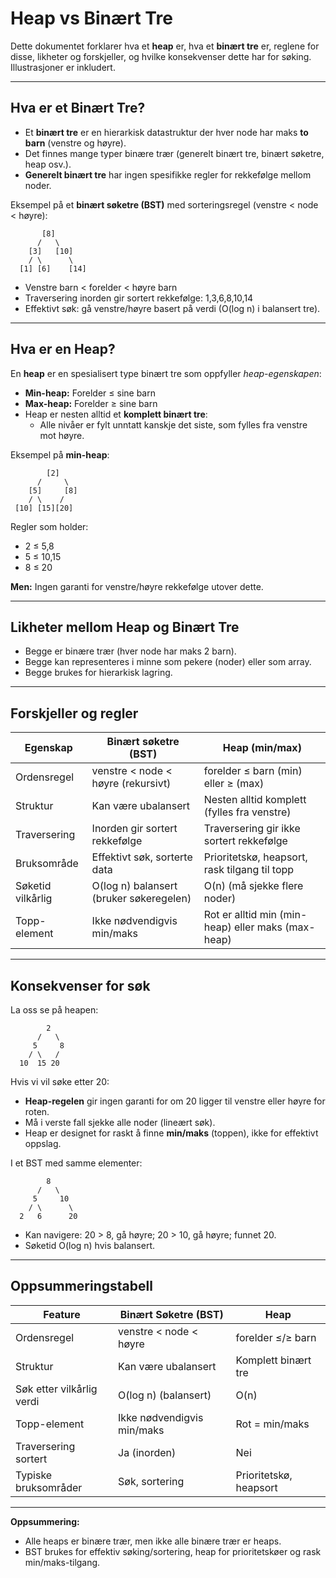 # Heap vs Binært Tre

Dette dokumentet forklarer hva et **heap** er, hva et **binært tre** er, reglene for disse, likheter og forskjeller, og hvilke konsekvenser dette har for søking. Illustrasjoner er inkludert.

---

## Hva er et Binært Tre?

- Et **binært tre** er en hierarkisk datastruktur der hver node har maks **to barn** (venstre og høyre).
- Det finnes mange typer binære trær (generelt binært tre, binært søketre, heap osv.).
- **Generelt binært tre** har ingen spesifikke regler for rekkefølge mellom noder.

Eksempel på et **binært søketre (BST)** med sorteringsregel (venstre < node < høyre):

```
       [8]
      /   \
    [3]   [10]
    / \      \
  [1] [6]    [14]
```

- Venstre barn < forelder < høyre barn
- Traversering inorden gir sortert rekkefølge: 1,3,6,8,10,14
- Effektivt søk: gå venstre/høyre basert på verdi (O(log n) i balansert tre).

---

## Hva er en Heap?

En **heap** er en spesialisert type binært tre som oppfyller *heap-egenskapen*:

- **Min-heap:** Forelder ≤ sine barn
- **Max-heap:** Forelder ≥ sine barn
- Heap er nesten alltid et **komplett binært tre**:
  - Alle nivåer er fylt unntatt kanskje det siste, som fylles fra venstre mot høyre.

Eksempel på **min-heap**:

```
        [2]
      /     \
    [5]     [8]
    / \    /
 [10] [15][20]
```

Regler som holder:

- 2 ≤ 5,8
- 5 ≤ 10,15
- 8 ≤ 20

**Men:** Ingen garanti for venstre/høyre rekkefølge utover dette.

---

## Likheter mellom Heap og Binært Tre

- Begge er binære trær (hver node har maks 2 barn).
- Begge kan representeres i minne som pekere (noder) eller som array.
- Begge brukes for hierarkisk lagring.

---

## Forskjeller og regler

| Egenskap         | Binært søketre (BST)                 | Heap (min/max)                         |
|------------------|--------------------------------------|----------------------------------------|
| Ordensregel      | venstre < node < høyre (rekursivt)   | forelder ≤ barn (min) eller ≥ (max)    |
| Struktur         | Kan være ubalansert                  | Nesten alltid komplett (fylles fra venstre) |
| Traversering     | Inorden gir sortert rekkefølge       | Traversering gir ikke sortert rekkefølge |
| Bruksområde      | Effektivt søk, sorterte data         | Prioritetskø, heapsort, rask tilgang til topp |
| Søketid vilkårlig| O(log n) balansert (bruker søkeregelen)| O(n) (må sjekke flere noder)          |
| Topp-element     | Ikke nødvendigvis min/maks           | Rot er alltid min (min-heap) eller maks (max-heap) |

---

## Konsekvenser for søk

La oss se på heapen:

```
        2
      /   \
     5     8
    / \   /
  10  15 20
```

Hvis vi vil søke etter 20:

- **Heap-regelen** gir ingen garanti for om 20 ligger til venstre eller høyre for roten.  
- Må i verste fall sjekke alle noder (lineært søk).
- Heap er designet for raskt å finne **min/maks** (toppen), ikke for effektivt oppslag.

<div style="page-break-after:always;"></div>

I et BST med samme elementer:

```
        8
      /   \
     5     10
    / \      \
  2   6      20
```

- Kan navigere: 20 > 8, gå høyre; 20 > 10, gå høyre; funnet 20.  
- Søketid O(log n) hvis balansert.

---

## Oppsummeringstabell

| Feature                | Binært Søketre (BST)           | Heap                    |
|------------------------|--------------------------------|------------------------|
| Ordensregel            | venstre < node < høyre         | forelder ≤/≥ barn      |
| Struktur               | Kan være ubalansert            | Komplett binært tre    |
| Søk etter vilkårlig verdi | O(log n) (balansert)        | O(n)                   |
| Topp-element           | Ikke nødvendigvis min/maks     | Rot = min/maks         |
| Traversering sortert   | Ja (inorden)                   | Nei                    |
| Typiske bruksområder   | Søk, sortering                 | Prioritetskø, heapsort |

---

**Oppsummering:**  

- Alle heaps er binære trær, men ikke alle binære trær er heaps.
- BST brukes for effektiv søking/sortering, heap for prioritetskøer og rask min/maks-tilgang.
